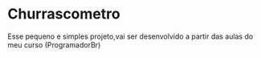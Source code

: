# Churrascometro
Esse pequeno e simples projeto,vai ser desenvolvido a partir das aulas do meu curso (ProgramadorBr)
